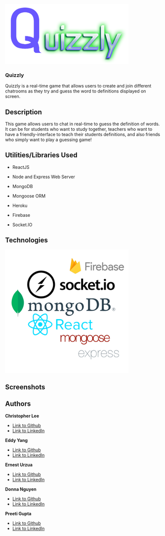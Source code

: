 <img src="./assets/Logo.png" width="400"><br>

### Quizzly
Quizzly is a real-time game that allows users to create and join different chatrooms as they try and guess the word to definitions displayed on screen.


## Description
This game allows users to chat in real-time to guess the definition of words. It can be for students who want to study together, teachers who want to have a friendly-interface to teach their students definitions, and also friends who simply want to play a guessing game!

<!-- ## Software Requirements
- must use React
- must use a `Header` component that appears on multiple pages
- must use a single `Project` component that will be used multiple times on a single page
- must use navigation with React Router
- must have a `Footer` component that will be used on multiple times on a single page -->

##  Utilities/Libraries Used

* ReactJS 

* Node and Express Web Server

* MongoDB 

* Mongoose ORM 

* Heroku

* Firebase

* Socket.IO 


## Technologies
<img src="./assets/technologies-collage.png" width="400"><br>
<!-- - mongodb.com for database
- mongoosejs.com for database models
- Firebase.google.com for authentication
- Socket.IO for real time chat
- expressjs.com for server
- reactjs.org for front end duties  -->

## Screenshots


## Authors

**Christopher Lee** 
- [Link to Github](https://github.com/CofChips)
- [Link to LinkedIn](https://www.linkedin.com/in/christophernlee/)

**Eddy Yang**
- [Link to Github](https://github.com/eddyangang)
- [Link to LinkedIn](https://www.linkedin.com/in/eddy-yang-213b43189/)

**Ernest Urzua**
- [Link to Github](https://github.com/ErnestUrzua)
- [Link to LinkedIn](https://www.linkedin.com/in/ernesturzua/)

**Donna Nguyen**

- [Link to Github](https://github.com/donnaxnguyen)
- [Link to LinkedIn](https://www.linkedin.com/in/donna-nguyen01/)

**Preeti Gupta**
- [Link to Github](https://github.com/preeti1234567)
- [Link to LinkedIn](https://www.linkedin.com/in/preetigupta-59a5641ab/)
